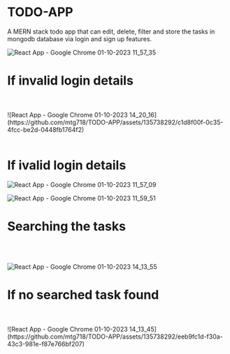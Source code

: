 # TODO-APP
A MERN stack todo app that can edit, delete, filter and store the tasks in mongodb database via login and sign up features.


![React App - Google Chrome 01-10-2023 11_57_35](https://github.com/mtg718/TODO-APP/assets/135738292/0d1a8405-fb03-4c9b-97b2-721f867bfbbe)

<h1>If invalid login details</h1>
<br></br>
![React App - Google Chrome 01-10-2023 14_20_16](https://github.com/mtg718/TODO-APP/assets/135738292/c1d8f00f-0c35-4fcc-be2d-0448fb1764f2)
<br></br>

<h1>If ivalid login details</h1>

![React App - Google Chrome 01-10-2023 11_57_09](https://github.com/mtg718/TODO-APP/assets/135738292/952e8393-9f98-4f13-88b6-ade7ee2f36a0)

![React App - Google Chrome 01-10-2023 11_59_51](https://github.com/mtg718/TODO-APP/assets/135738292/839a4775-19df-4d73-8da2-f20bf542f554)


<h1>Searching the tasks</h1>
<br></br>

![React App - Google Chrome 01-10-2023 14_13_55](https://github.com/mtg718/TODO-APP/assets/135738292/03fbbdaf-f66c-48c1-9f4c-941e26929b95)

<h1>If no searched task found</h1>
<br></br>
![React App - Google Chrome 01-10-2023 14_13_45](https://github.com/mtg718/TODO-APP/assets/135738292/eeb9fc1d-f30a-43c3-981e-f87e766bf207)

